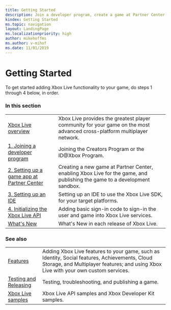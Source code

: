 ```yaml
---
title: Getting Started
description: Join a developer program, create a game at Partner Center, add the Xbox Live SDK to your IDE, and write basic sign-in code.
kindex: Getting Started
ms.topic: navigation
layout: LandingPage
ms.localizationpriority: high
author: mikehoffms
ms.author: v-mihof
ms.date: 11/01/2019
---
```


# Getting Started

To get started adding Xbox Live functionality to your game, do steps 1 through 4 below, in order.


### In this section

|     |     |
| --- | --- |
| [Xbox Live overview](live-xbl-overview.md) | Xbox Live provides the greatest player community for your game on the most advanced cross-platform multiplayer network. |
| [1. Joining a developer program](join-dev-program/live-join-dev-program-nav.md) | Joining the Creators Program or the ID@Xbox Program. |
| [2. Setting up a game app at Partner Center](setup-partner-center/live-setup-partner-center-nav.md) | Creating a new game at Partner Center, enabling Xbox Live for the game, and publishing the game to a development sandbox. |
| [3. Setting up an IDE](setup-ide/live-setup-ide-nav.md) | Setting up an IDE to use the Xbox Live SDK, for your target platforms. |
| [4. Initializing the Xbox Live API](add-signin-code/live-add-signin-code-nav.md) | Adding basic sign-in code to sign-in the user and game into Xbox Live services. |
| [What's New](whats-new/live-whats-new-nav.md) | What's New in each release of Xbox Live. |


### See also

|     |     |
| --- | --- |
| [Features](../features/live-features-nav.md) | Adding Xbox Live features to your game, such as Identity, Social features, Achievements, Cloud Storage, and Multiplayer features; and using Xbox Live with your own custom services. |
| [Testing and Releasing](../test-release/live-test-release-nav.md) | Testing, troubleshooting, and publishing a game. |
| [Xbox Live samples](../features/general/samples/live-samples.md) | Xbox Live API samples and Xbox Developer Kit samples. |
